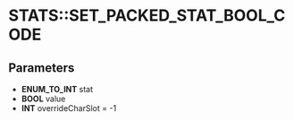# STATS::SET_PACKED_STAT_BOOL_CODE

## Parameters
* **ENUM_TO_INT** stat
* **BOOL** value
* **INT** overrideCharSlot = -1
